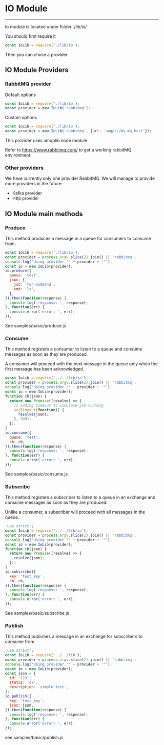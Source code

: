 # IO Module
------------

Io module is located under folder ./lib/io/

You should first require it

````javascript
const IoLib = require('./lib/io');
````

Then you can chose a provider

## IO Module Providers

### RabbitMQ provider

Default options

````javascript
const IoLib = require('./lib/io');
const provider = new IoLib('rabbitmq');
````

Custom options

````javascript
const IoLib = require('./lib/io');
const provider = new IoLib('rabbitmq', {url: 'amqp://my.mq.host'});
````

This provider uses amqplib node module

Refer to https://www.rabbitmq.com/ to get a working rabbitMQ environment.

### Other providers

We have currently only one provider RabbitMQ. We will manage to provide more providers in the future:

* Kafka provider
* Http provider

## IO Module main methods

### Produce

This method produces a message in a queue for consumers to consume from.

````javascript
const IoLib = require('./lib/io');
const provider = process.argv.slice(2).join() || 'rabbitmq';
console.log('Using provider "' + provider + '"');
const io = new IoLib(provider);
io.produce({
  queue: 'test',
  json: {
    job: 'run command',
    cmd: 'ls',
  },
}).then(function(response) {
  console.log('response: ', response);
}, function(err) {
  console.error('error: ', err);
});
````

See samples/basic/produce.js

### Consume

This method registers a consumer to listen to a queue and consume messages as soon as they are produced.

A consumer will proceed with the next message in the queue only when the first message has been acknowledged.

````javascript
const IoLib = require('../../lib/io');
const provider = process.argv.slice(2).join() || 'rabbitmq';
console.log('Using provider "' + provider + '"');
const io = new IoLib(provider);
function cb(json) {
  return new Promise((resolve) => {
    // adding timeout to simulate job running
    setTimeout(function() {
      resolve(json);
    }, 500);
  });
}
io.consume({
  queue: 'test',
  cb: cb,
}).then(function(response) {
  console.log('response: ', response);
}, function(err) {
  console.error('error: ', err);
});
````

See samples/basic/consume.js

### Subscribe

This method registers a subscriber to listen to a queue in an exchange and consume messages as soon as they are produced.

Unlike a consumer, a subscriber will proceed with all messages in the queue.

````javascript
'use strict';
const IoLib = require('../../lib/io');
const provider = process.argv.slice(2).join() || 'rabbitmq';
console.log('Using provider "' + provider + '"');
const io = new IoLib(provider);
function cb(json) {
  return new Promise((resolve) => {
    resolve(json);
  });
}
io.subscribe({
  key: 'test_key',
  cb: cb,
}).then(function(response) {
  console.log('response: ', response);
}, function(err) {
  console.error('error: ', err);
});
````

See samples/basic/subscribe.js

### Publish

This method publishes a message in an exchange for subscribers to consume from.

````javascript
'use strict';
const IoLib = require('../../lib');
const provider = process.argv.slice(2).join() || 'rabbitmq';
console.log('Using provider "' + provider + '"');
const io = new IoLib(provider);
const json = {
  id: '123',
  status: 'ok',
  description: 'simple test',
};
io.publish({
  key: 'test_key',
  json: json,
}).then(function(response) {
  console.log('response: ', response);
}, function(err) {
  console.error('error: ', err);
});
````

see samples/basic/publish.js